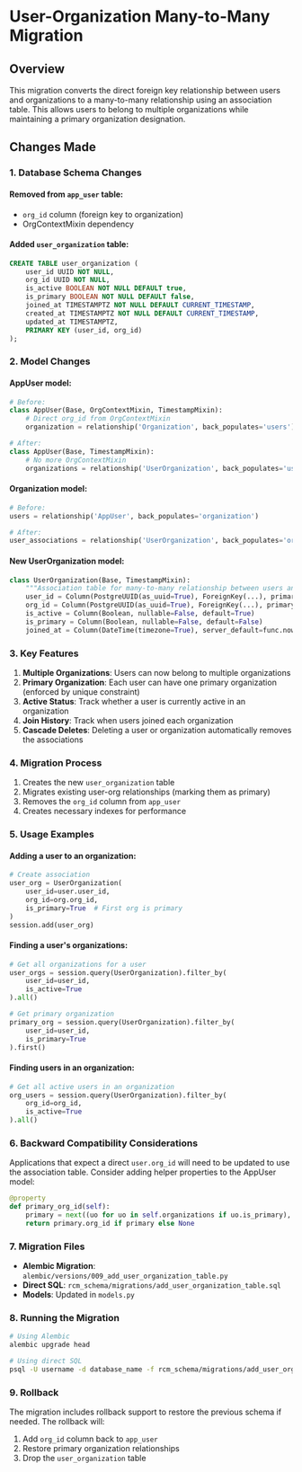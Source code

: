 # User-Organization Many-to-Many Migration

## Overview

This migration converts the direct foreign key relationship between users and organizations to a many-to-many relationship using an association table. This allows users to belong to multiple organizations while maintaining a primary organization designation.

## Changes Made

### 1. Database Schema Changes

#### Removed from `app_user` table:
- `org_id` column (foreign key to organization)
- OrgContextMixin dependency

#### Added `user_organization` table:
```sql
CREATE TABLE user_organization (
    user_id UUID NOT NULL,
    org_id UUID NOT NULL,
    is_active BOOLEAN NOT NULL DEFAULT true,
    is_primary BOOLEAN NOT NULL DEFAULT false,
    joined_at TIMESTAMPTZ NOT NULL DEFAULT CURRENT_TIMESTAMP,
    created_at TIMESTAMPTZ NOT NULL DEFAULT CURRENT_TIMESTAMP,
    updated_at TIMESTAMPTZ,
    PRIMARY KEY (user_id, org_id)
);
```

### 2. Model Changes

#### AppUser model:
```python
# Before:
class AppUser(Base, OrgContextMixin, TimestampMixin):
    # Direct org_id from OrgContextMixin
    organization = relationship('Organization', back_populates='users')

# After:
class AppUser(Base, TimestampMixin):
    # No more OrgContextMixin
    organizations = relationship('UserOrganization', back_populates='user')
```

#### Organization model:
```python
# Before:
users = relationship('AppUser', back_populates='organization')

# After:
user_associations = relationship('UserOrganization', back_populates='organization')
```

#### New UserOrganization model:
```python
class UserOrganization(Base, TimestampMixin):
    """Association table for many-to-many relationship between users and organizations."""
    user_id = Column(PostgreUUID(as_uuid=True), ForeignKey(...), primary_key=True)
    org_id = Column(PostgreUUID(as_uuid=True), ForeignKey(...), primary_key=True)
    is_active = Column(Boolean, nullable=False, default=True)
    is_primary = Column(Boolean, nullable=False, default=False)
    joined_at = Column(DateTime(timezone=True), server_default=func.now())
```

### 3. Key Features

1. **Multiple Organizations**: Users can now belong to multiple organizations
2. **Primary Organization**: Each user can have one primary organization (enforced by unique constraint)
3. **Active Status**: Track whether a user is currently active in an organization
4. **Join History**: Track when users joined each organization
5. **Cascade Deletes**: Deleting a user or organization automatically removes the associations

### 4. Migration Process

1. Creates the new `user_organization` table
2. Migrates existing user-org relationships (marking them as primary)
3. Removes the `org_id` column from `app_user`
4. Creates necessary indexes for performance

### 5. Usage Examples

#### Adding a user to an organization:
```python
# Create association
user_org = UserOrganization(
    user_id=user.user_id,
    org_id=org.org_id,
    is_primary=True  # First org is primary
)
session.add(user_org)
```

#### Finding a user's organizations:
```python
# Get all organizations for a user
user_orgs = session.query(UserOrganization).filter_by(
    user_id=user_id,
    is_active=True
).all()

# Get primary organization
primary_org = session.query(UserOrganization).filter_by(
    user_id=user_id,
    is_primary=True
).first()
```

#### Finding users in an organization:
```python
# Get all active users in an organization
org_users = session.query(UserOrganization).filter_by(
    org_id=org_id,
    is_active=True
).all()
```

### 6. Backward Compatibility Considerations

Applications that expect a direct `user.org_id` will need to be updated to use the association table. Consider adding helper properties to the AppUser model:

```python
@property
def primary_org_id(self):
    primary = next((uo for uo in self.organizations if uo.is_primary), None)
    return primary.org_id if primary else None
```

### 7. Migration Files

- **Alembic Migration**: `alembic/versions/009_add_user_organization_table.py`
- **Direct SQL**: `rcm_schema/migrations/add_user_organization_table.sql`
- **Models**: Updated in `models.py`

### 8. Running the Migration

```bash
# Using Alembic
alembic upgrade head

# Using direct SQL
psql -U username -d database_name -f rcm_schema/migrations/add_user_organization_table.sql
```

### 9. Rollback

The migration includes rollback support to restore the previous schema if needed. The rollback will:
1. Add `org_id` column back to `app_user`
2. Restore primary organization relationships
3. Drop the `user_organization` table
